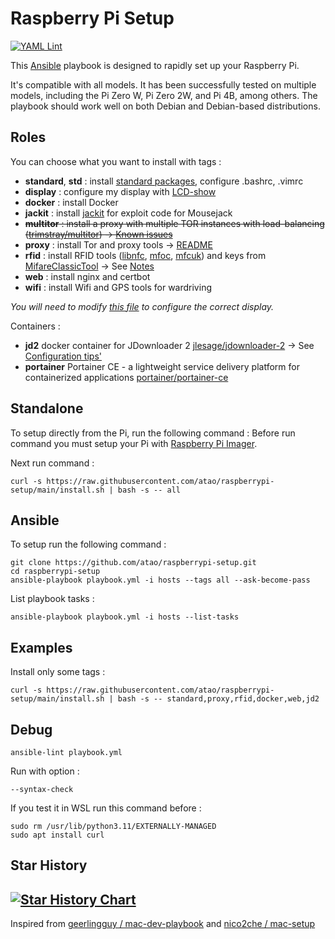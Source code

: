 # Raspberry Pi Setup

[![YAML Lint](https://github.com/atao/raspberrypi-setup/actions/workflows/main.yml/badge.svg)](https://github.com/atao/raspberrypi-setup/actions/workflows/main.yml)

This [Ansible](https://www.ansible.com/) playbook is designed to rapidly set up your Raspberry Pi.

It's compatible with all models. It has been successfully tested on multiple models, including the Pi Zero W, Pi Zero 2W, and Pi 4B, among others. The playbook should work well on both Debian and Debian-based distributions.

## Roles

You can choose what you want to install with tags :

- **standard**, **std** : install [standard packages](roles/standard/vars/main.yml), configure .bashrc, .vimrc
- **display** : configure my display with [LCD-show](https://github.com/goodtft/LCD-show)
- **docker** : install Docker
- **jackit** : install [jackit](https://github.com/insecurityofthings/jackit) for exploit code for Mousejack
- ~~**multitor** : install a proxy with multiple TOR instances with load-balancing ([trimstray/multitor](https://github.com/trimstray/multitor)) &rarr; [Known issues](https://github.com/atao/raspberrypi-setup/blob/main/roles/multitor/README.md)~~
- **proxy** : install Tor and proxy tools &rarr; [README](roles/proxy/README.md)
- **rfid** : install RFID tools ([libnfc](https://github.com/nfc-tools/libnfc), [mfoc](https://github.com/nfc-tools/mfoc), [mfcuk](https://github.com/nfc-tools/mfcuk)) and keys from [MifareClassicTool](https://github.com/ikarus23/MifareClassicTool/tree/master/Mifare%20Classic%20Tool/app/src/main/assets/key-files) &rarr; See [Notes](roles/rfid/README.md)
- **web** : install nginx and certbot
- **wifi** : install Wifi and GPS tools for wardriving

_You will need to modify [this file](roles/display/tasks/main.yml) to configure the correct display._

Containers :
- **jd2** docker container for JDownloader 2 [jlesage/jdownloader-2](https://github.com/jlesage/docker-jdownloader-2) &rarr; See [Configuration tips'](roles/container/README.md)
- **portainer** Portainer CE - a lightweight service delivery platform for containerized applications [portainer/portainer-ce](https://hub.docker.com/r/portainer/portainer-ce)

## Standalone

To setup directly from the Pi, run the following command :
Before run command you must setup your Pi with [Raspberry Pi Imager](https://www.raspberrypi.org/software/).

Next run command :

```
curl -s https://raw.githubusercontent.com/atao/raspberrypi-setup/main/install.sh | bash -s -- all
```

## Ansible

To setup run the following command :

```
git clone https://github.com/atao/raspberrypi-setup.git
cd raspberrypi-setup
ansible-playbook playbook.yml -i hosts --tags all --ask-become-pass
```

List playbook tasks :
```
ansible-playbook playbook.yml -i hosts --list-tasks
```

## Examples
Install only some tags :
```
curl -s https://raw.githubusercontent.com/atao/raspberrypi-setup/main/install.sh | bash -s -- standard,proxy,rfid,docker,web,jd2
```

## Debug
```
ansible-lint playbook.yml
```
Run with option :
```
--syntax-check
```
If you test it in WSL run this command before :
```
sudo rm /usr/lib/python3.11/EXTERNALLY-MANAGED
sudo apt install curl
```

## Star History
[![Star History Chart](https://api.star-history.com/svg?repos=atao/raspberrypi-setup&Date&type=Date)](https://star-history.com/#atao/raspberrypi-setup&Date)
--

Inspired from [geerlingguy / mac-dev-playbook](https://github.com/geerlingguy/mac-dev-playbook) and [nico2che / mac-setup](https://github.com/nico2che/mac-setup)

